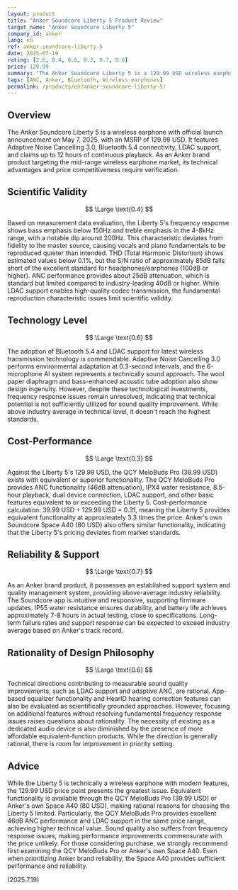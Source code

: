 ```yaml
---
layout: product
title: "Anker Soundcore Liberty 5 Product Review"
target_name: "Anker Soundcore Liberty 5"
company_id: anker
lang: en
ref: anker-soundcore-liberty-5
date: 2025-07-19
rating: [2.6, 0.4, 0.6, 0.3, 0.7, 0.6]
price: 129.99
summary: "The Anker Soundcore Liberty 5 is a 129.99 USD wireless earphone offering basic ANC functionality and Bluetooth connectivity, but faces cost-performance challenges due to the existence of more affordable alternatives with equivalent features."
tags: [ANC, Anker, Bluetooth, Wireless earphones]
permalink: /products/en/anker-soundcore-liberty-5/
---
```

## Overview

The Anker Soundcore Liberty 5 is a wireless earphone with official launch announcement on May 7, 2025, with an MSRP of 129.99 USD. It features Adaptive Noise Cancelling 3.0, Bluetooth 5.4 connectivity, LDAC support, and claims up to 12 hours of continuous playback. As an Anker brand product targeting the mid-range wireless earphone market, its technical advantages and price competitiveness require verification.

## Scientific Validity

$$ \Large \text{0.4} $$

Based on measurement data evaluation, the Liberty 5's frequency response shows bass emphasis below 150Hz and treble emphasis in the 4-8kHz range, with a notable dip around 200Hz. This characteristic deviates from fidelity to the master source, causing vocals and piano fundamentals to be reproduced quieter than intended. THD (Total Harmonic Distortion) shows estimated values below 0.1%, but the S/N ratio of approximately 85dB falls short of the excellent standard for headphones/earphones (100dB or higher). ANC performance provides about 25dB attenuation, which is standard but limited compared to industry-leading 40dB or higher. While LDAC support enables high-quality codec transmission, the fundamental reproduction characteristic issues limit scientific validity.

## Technology Level

$$ \Large \text{0.6} $$

The adoption of Bluetooth 5.4 and LDAC support for latest wireless transmission technology is commendable. Adaptive Noise Cancelling 3.0 performs environmental adaptation at 0.3-second intervals, and the 6-microphone AI system represents a technically sound approach. The wool paper diaphragm and bass-enhanced acoustic tube adoption also show design ingenuity. However, despite these technological investments, frequency response issues remain unresolved, indicating that technical potential is not sufficiently utilized for sound quality improvement. While above industry average in technical level, it doesn't reach the highest standards.

## Cost-Performance

$$ \Large \text{0.3} $$

Against the Liberty 5's 129.99 USD, the QCY MeloBuds Pro (39.99 USD) exists with equivalent or superior functionality. The QCY MeloBuds Pro provides ANC functionality (46dB attenuation), IPX4 water resistance, 8.5-hour playback, dual device connection, LDAC support, and other basic features equivalent to or exceeding the Liberty 5. Cost-performance calculation: 39.99 USD ÷ 129.99 USD = 0.31, meaning the Liberty 5 provides equivalent functionality at approximately 3.3 times the price. Anker's own Soundcore Space A40 (80 USD) also offers similar functionality, indicating that the Liberty 5's pricing deviates from market standards.

## Reliability & Support

$$ \Large \text{0.7} $$

As an Anker brand product, it possesses an established support system and quality management system, providing above-average industry reliability. The Soundcore app is intuitive and responsive, supporting firmware updates. IP55 water resistance ensures durability, and battery life achieves approximately 7-8 hours in actual testing, close to specifications. Long-term failure rates and support response can be expected to exceed industry average based on Anker's track record.

## Rationality of Design Philosophy

$$ \Large \text{0.6} $$

Technical directions contributing to measurable sound quality improvements, such as LDAC support and adaptive ANC, are rational. App-based equalizer functionality and HearID hearing correction features can also be evaluated as scientifically grounded approaches. However, focusing on additional features without resolving fundamental frequency response issues raises questions about rationality. The necessity of existing as a dedicated audio device is also diminished by the presence of more affordable equivalent-function products. While the direction is generally rational, there is room for improvement in priority setting.

## Advice

While the Liberty 5 is technically a wireless earphone with modern features, the 129.99 USD price point presents the greatest issue. Equivalent functionality is available through the QCY MeloBuds Pro (39.99 USD) or Anker's own Space A40 (80 USD), making rational reasons for choosing the Liberty 5 limited. Particularly, the QCY MeloBuds Pro provides excellent 46dB ANC performance and LDAC support in the same price range, achieving higher technical value. Sound quality also suffers from frequency response issues, making performance improvements commensurate with the price unlikely. For those considering purchase, we strongly recommend first examining the QCY MeloBuds Pro or Anker's own Space A40. Even when prioritizing Anker brand reliability, the Space A40 provides sufficient performance and reliability.

(2025.7.19)